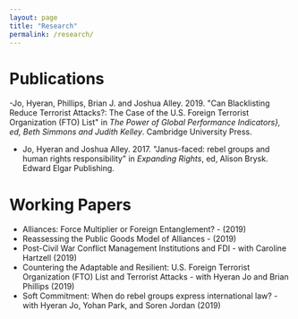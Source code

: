 ```yaml
---
layout: page
title: "Research"
permalink: /research/ 
---
```


# Publications

-Jo, Hyeran, Phillips, Brian J. and Joshua Alley. 2019. "Can Blacklisting Reduce Terrorist Attacks?: The Case of the U.S. Foreign Terrorist Organization (FTO) List" in *The Power of Global Performance Indicators}, ed, Beth Simmons and Judith Kelley*. Cambridge University Press. 

- Jo, Hyeran and Joshua Alley. 2017. "Janus-faced: rebel groups and human rights responsibility" in
*Expanding Rights*, ed, Alison Brysk. Edward Elgar Publishing.


# Working Papers

- Alliances: Force Multiplier or Foreign Entanglement? - (2019)
- Reassessing the Public Goods Model of Alliances - (2019)
- Post-Civil War Conflict Management Institutions and FDI -  with Caroline Hartzell (2019)
- Countering the Adaptable and Resilient: U.S. Foreign Terrorist Organization (FTO) List and Terrorist Attacks - with Hyeran Jo and Brian Phillips (2019)
- Soft Commitment: When do rebel groups express international law? - with Hyeran Jo, Yohan Park, and Soren Jordan (2019)

